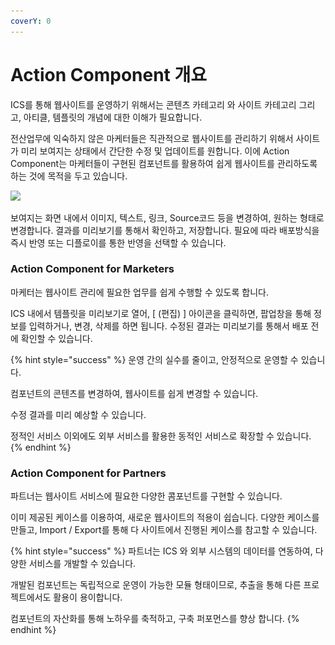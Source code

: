 ```yaml
---
coverY: 0
---
```


# Action Component 개요

ICS를 통해 웹사이트를 운영하기 위해서는 콘텐츠 카테고리 와 사이트 카테고리 그리고, 아티클, 템플릿의 개념에 대한 이해가 필요합니다.&#x20;

전산업무에 익숙하지 않은 마케터들은 직관적으로 웹사이트를 관리하기 위해서 사이트가 미리 보여지는 상태에서 간단한 수정 및 업데이트를 원합니다. 이에 Action Component는 마케터들이 구현된 컴포넌트를 활용하여 쉽게 웹사이트를 관리하도록 하는 것에 목적을 두고 있습니다.

![](<../.gitbook/assets/스크린샷 2021-11-03 오전 11.32.59.png>)

보여지는 화면 내에서 이미지, 텍스트, 링크, Source코드 등을 변경하여, 원하는 형태로 변경합니다. 결과를 미리보기를 통해서 확인하고, 저장합니다. 필요에 따라 배포방식을 즉시 반영 또는 디플로이를 통한 반영을 선택할 수 있습니다.

&#x20;

### Action Component for Marketers

마케터는 웹사이트 관리에 필요한 업무를 쉽게 수행할 수 있도록 합니다.

ICS 내에서 템플릿을 미리보기로 열어, \[ (편집) ] 아이콘을 클릭하면, 팝업창을 통해 정보를 입력하거나, 변경, 삭제를 하면 됩니다. 수정된 결과는 미리보기를 통해서 배포 전에 확인할 수 있습니다.

{% hint style="success" %}
운영 간의 실수를 줄이고, 안정적으로 운영할 수 있습니다.&#x20;

컴포넌트의 콘텐츠를 변경하여, 웹사이트를 쉽게 변경할 수 있습니다.&#x20;

수정 결과를 미리 예상할 수 있습니다.&#x20;

정적인 서비스 이외에도 외부 서비스를 활용한 동적인 서비스로 확장할 수 있습니다.
{% endhint %}



### Action Component for Partners

파트너는 웹사이트 서비스에 필요한 다양한 콤포넌트를 구현할 수 있습니다.&#x20;

이미 제공된 케이스를 이용하여, 새로운 웹사이트의 적용이 쉽습니다. 다양한 케이스를 만들고, Import / Export를 통해 다 사이트에서 진행된 케이스를 참고할 수 있습니다.

{% hint style="success" %}
파트너는 ICS 와 외부 시스템의 데이터를 연동하여, 다양한 서비스를 개발할 수 있습니다.&#x20;

개발된 컴포넌트는 독립적으로 운영이 가능한 모듈 형태이므로, 추출을 통해 다른 프로젝트에서도 활용이 용이합니다.

컴포넌트의 자산화를 통해 노하우를 축적하고, 구축 퍼포먼스를 향상 합니다.
{% endhint %}
